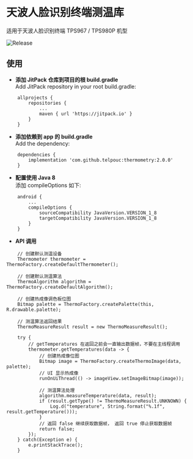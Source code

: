 # 天波人脸识别终端测温库

适用于天波人脸识别终端 TPS967 / TPS980P 机型

![Release](https://jitpack.io/v/telpouc/thermometry.svg)

## 使用
* **添加 JitPack 仓库到项目的根 build.gradle**
<br>Add JitPack repository in your root build.gradle:
```
    allprojects {
        repositories {
            ...
            maven { url 'https://jitpack.io' }
        }
    }
```

* **添加依赖到 app 的 build.gradle**
<br>Add the dependency:
```
    dependencies {
        implementation 'com.github.telpouc:thermometry:2.0.0'
    }
```

* **配置使用 Java 8**
<br>添加 compileOptions 如下:
```
    android {
        ...
        compileOptions {
            sourceCompatibility JavaVersion.VERSION_1_8
            targetCompatibility JavaVersion.VERSION_1_8
        }
    }
```

* **API 调用**
```
    // 创建默认测温设备
    Thermometer thermometer = ThermoFactory.createDefaultThermometer();

    // 创建默认测温算法
    ThermoAlgorithm algorithm = ThermoFactory.createDefaultAlgorithm();

    // 创建热成像调色板位图
    Bitmap palette = ThermoFactory.createPalette(this, R.drawable.palette);

    // 测温算法返回结果
    ThermoMeasureResult result = new ThermoMeasureResult();

    try {
        // getTemperatures 在返回之前会一直输出数据帧，不要在主线程调用
        thermometer.getTemperatures(data -> {
            // 创建热成像位图
            Bitmap image = ThermoFactory.createThermoImage(data, palette);
            // UI 显示热成像
            runOnUiThread(() -> imageView.setImageBitmap(image));

            // 测温算法处理
            algorithm.measureTemperature(data, result);
            if (result.getType() != ThermoMeasureResult.UNKNOWN) {
                Log.d("temperature", String.format("%.1f", result.getTemperature()));
            }
            // 返回 false 继续获取数据帧， 返回 true 停止获取数据帧
            return false; 
        });
    } catch(Exception e) {
        e.printStackTrace();
    }
```
